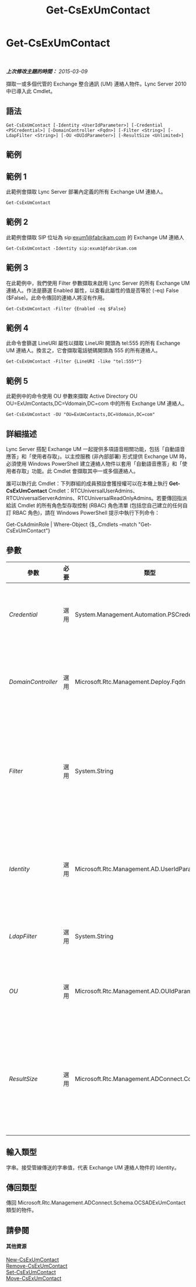 ﻿---
title: Get-CsExUmContact
TOCTitle: Get-CsExUmContact
ms:assetid: 9c7b2afb-4d7f-4b5a-99dd-6f8978dd5728
ms:mtpsurl: https://technet.microsoft.com/zh-tw/library/Gg412725(v=OCS.15)
ms:contentKeyID: 49291803
ms.date: 08/10/2015
mtps_version: v=OCS.15
ms.translationtype: HT
---

# Get-CsExUmContact

 

_**上次修改主題的時間：** 2015-03-09_

擷取一或多個代管的 Exchange 整合通訊 (UM) 連絡人物件。Lync Server 2010 中已導入此 Cmdlet。

## 語法

    Get-CsExUmContact [-Identity <UserIdParameter>] [-Credential <PSCredential>] [-DomainController <Fqdn>] [-Filter <String>] [-LdapFilter <String>] [-OU <OUIdParameter>] [-ResultSize <Unlimited>]

## 範例

## 範例 1

此範例會擷取 Lync Server 部署內定義的所有 Exchange UM 連絡人。

    Get-CsExUmContact

## 範例 2

此範例會擷取 SIP 位址為 sip:exum1@fabrikam.com 的 Exchange UM 連絡人

    Get-CsExUmContact -Identity sip:exum1@fabrikam.com

## 範例 3

在此範例中，我們使用 Filter 參數擷取未啟用 Lync Server 的所有 Exchange UM 連絡人。作法是篩選 Enabled 屬性，以查看此屬性的值是否等於 (-eq) False ($False)。此命令傳回的連絡人將沒有作用。

    Get-CsExUmContact -Filter {Enabled -eq $False}

## 範例 4

此命令會篩選 LineURI 屬性以擷取 LineURI 開頭為 tel:555 的所有 Exchange UM 連絡人。換言之，它會擷取電話號碼開頭為 555 的所有連絡人。

    Get-CsExUmContact -Filter {LineURI -like "tel:555*"}

## 範例 5

此範例中的命令使用 OU 參數來擷取 Active Directory OU OU=ExUmContacts,DC=Vdomain,DC=com 中的所有 Exchange UM 連絡人。

    Get-CsExUmContact -OU "OU=ExUmContacts,DC=Vdomain,DC=com"

## 詳細描述

Lync Server 搭配 Exchange UM 一起提供多項語音相關功能，包括「自動語音應答」和「使用者存取」。以主控服務 (非內部部署) 形式提供 Exchange UM 時，必須使用 Windows PowerShell 建立連絡人物件以套用「自動語音應答」和「使用者存取」功能。此 Cmdlet 會擷取其中一或多個連絡人。

誰可以執行此 Cmdlet：下列群組的成員預設會獲授權可以在本機上執行 **Get-CsExUmContact** Cmdlet：RTCUniversalUserAdmins、RTCUniversalServerAdmins、RTCUniversalReadOnlyAdmins。若要傳回指派給該 Cmdlet 的所有角色型存取控制 (RBAC) 角色清單 (包括您自己建立的任何自訂 RBAC 角色)，請在 Windows PowerShell 提示中執行下列命令：

Get-CsAdminRole | Where-Object {$\_.Cmdlets –match "Get-CsExUmContact"}

## 參數


<table>
<colgroup>
<col style="width: 25%" />
<col style="width: 25%" />
<col style="width: 25%" />
<col style="width: 25%" />
</colgroup>
<thead>
<tr class="header">
<th>參數</th>
<th>必要</th>
<th>類型</th>
<th>說明</th>
</tr>
</thead>
<tbody>
<tr class="odd">
<td><p><em>Credential</em></p></td>
<td><p>選用</p></td>
<td><p>System.Management.Automation.PSCredential</p></td>
<td><p>可讓您以替代認證來執行 Cmdlet；如果您用來登入 Windows 的帳戶不具有使用連絡人物件所需的權限，可能就需要這一項。</p>
<p>若要使用 Credential 參數，您必須先呼叫 <strong>Get-Credential</strong> Cmdlet 建立 PSCredential 物件。</p></td>
</tr>
<tr class="even">
<td><p><em>DomainController</em></p></td>
<td><p>選用</p></td>
<td><p>Microsoft.Rtc.Management.Deploy.Fqdn</p></td>
<td><p>可讓您連線至指定的網域控制站，以擷取連絡人資訊。若要連線至特定的網域控制站，請加入 DomainController 參數，後面加上電腦名稱 (例如，atl-mcs-001) 或其完整網域名稱 (例如，atl-mcs-001.litwareinc.com)。</p>
<p>完整資料類型：Microsoft.Rtc.Management.Deploy.Fqdn</p></td>
</tr>
<tr class="odd">
<td><p><em>Filter</em></p></td>
<td><p>選用</p></td>
<td><p>System.String</p></td>
<td><p>可讓您篩選 Lync Server 的相關屬性，以限制傳回的資料。例如，您可以將傳回的資料限制在線路 URI 開頭為 &quot;tel:555&quot; 的連絡人。</p>
<p>Filter 參數會使用 <strong>Where-Object</strong> Cmdlet 所使用之 Windows PowerShell 篩選語法的子集。例如，只傳回已啟用 Enterprise Voice 之連絡人的篩選看起來如下：{EnterpriseVoiceEnabled -eq $True}，其中 EnterpriseVoiceEnabled 代表 Active Directory 屬性；-eq 代表比較運算子 (等於)；$True (內建的 Windows PowerShell 變數) 代表篩選值。</p></td>
</tr>
<tr class="even">
<td><p><em>Identity</em></p></td>
<td><p>選用</p></td>
<td><p>Microsoft.Rtc.Management.AD.UserIdParameter</p></td>
<td><p>您要擷取之連絡人物件的唯一識別碼。可以使用下列四種格式的其中一種來指定連絡人識別身分：1) 連絡人的 SIP 位址；2) 連絡人的使用者主體名稱 (UPN)；3) 連絡人的網域名稱和登入名稱，必須是「網域\登入」格式 (例如，litwareinc\exum1)；以及 4) 連絡人的 Active Directory 顯示名稱 (例如，Team Auto Attendant)。</p>
<p>完整資料類型：Microsoft.Rtc.Management.AD.UserIdParameter</p></td>
</tr>
<tr class="odd">
<td><p><em>LdapFilter</em></p></td>
<td><p>選用</p></td>
<td><p>System.String</p></td>
<td><p>可讓您篩選「一般」Active Directory 屬性 (也就是非 Lync Server 專屬的屬性)，以限制傳回的資料。</p>
<p>在建立篩選時，LdapFilter 參數會使用 LDAP 查詢語言。</p></td>
</tr>
<tr class="even">
<td><p><em>OU</em></p></td>
<td><p>選用</p></td>
<td><p>Microsoft.Rtc.Management.AD.OUIdParameter</p></td>
<td><p>可讓您將擷取的資料限制在特定 Active Directory 組織單位 (OU)。請注意，這會從指定的 OU 及任何子 OU 傳回資料。</p>
<p>指定 OU 時，請使用該容器的辨別名稱；例如，OU=ExUmContacts,dc=litwareinc,dc=com。</p></td>
</tr>
<tr class="odd">
<td><p><em>ResultSize</em></p></td>
<td><p>選用</p></td>
<td><p>Microsoft.Rtc.Management.ADConnect.Core.Unlimited</p></td>
<td><p>可讓您限制命令傳回的記錄數。例如，若只要傳回七個連絡人 (不考慮樹系中有多少連絡人)，只需加入 ResultSize 參數並將參數值設為 7。請注意，無法保證傳回哪七個連絡人。如果您將 ResultSize 設為 7，但樹系中只有三個連絡人，則命令會傳回這三個連絡人，然後完成執行而不會出現錯誤。</p>
<p>結果大小可以設為 0 和 2147483647 (含) 之間的任何數字。如果設為 0，命令會執行，但不會傳回資料。</p>
<p>完整資料類型：Microsoft.Rtc.Management.ADConnect.Core.Unlimited</p></td>
</tr>
</tbody>
</table>


## 輸入類型

字串。接受管線傳送的字串值，代表 Exchange UM 連絡人物件的 Identity。

## 傳回類型

傳回 Microsoft.Rtc.Management.ADConnect.Schema.OCSADExUmContact 類型的物件。

## 請參閱

#### 其他資源

[New-CsExUmContact](new-csexumcontact.md)  
[Remove-CsExUmContact](remove-csexumcontact.md)  
[Set-CsExUmContact](set-csexumcontact.md)  
[Move-CsExUmContact](move-csexumcontact.md)

